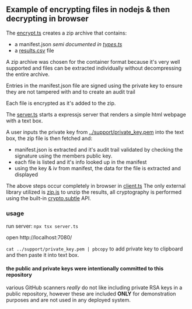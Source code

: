 ## Example of encrypting files in nodejs & then decrypting in browser

The [encrypt.ts](encrypt.ts) creates a zip archive that contains:
 * a manifest.json _semi documented in  [types.ts](types.ts)_
 * a [results.csv](results.csv) file

A zip archive was chosen for the container format because it's very well supported and files can be extracted individually without decompressing the entire archive.

Entries in the manifest.json file are signed using the private key to ensure they are not tampered with and to create an audit trail

Each file is encrypted as it's added to the zip.

The [server.ts](server.ts) starts a expressjs server that renders a simple html webpage with a text box.

A user inputs the private key from [../support/private_key.pem](../support/private_key.pem) into the text box, the zip file is then fetched and:
 * manifest.json is extracted and it's audit trail validated by checking the signature using the members public key.
 * each file is listed and it's info looked up in the manifest
 * using the key & iv from manifest, the data for the file is extracted and displayed

The above steps occur completely in browser in [client.ts](client.ts) The only external library utilized is [zip.js](https://gildas-lormeau.github.io/zip.js/) to unzip the results, all cryptography is performed using the built-in [crypto.subtle](https://developer.mozilla.org/en-US/docs/Web/API/Crypto/subtle) API.

### usage

run server: `npx tsx server.ts`

open http://localhost:7080/

`cat ../support/private_key.pem | pbcopy` to add private key to clipboard and then paste it into text box.

#### the public and private keys were intentionally committed to this repository

various GitHub scanners *really* do not like including private RSA keys in a public repository, however these are included **ONLY** for demonstration purposes and are not used in any deployed system.
